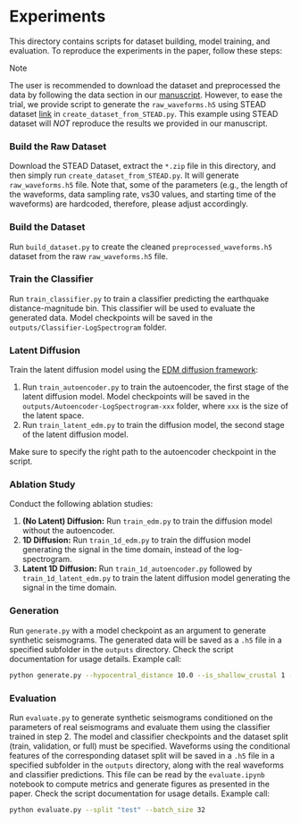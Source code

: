 # Experiments

This directory contains scripts for dataset building, model training, and evaluation. To reproduce the experiments in the paper, follow these steps:

> [!NOTE]
> The user is recommended to download the dataset and preprocessed the data by following the data section in our [manuscript](https://arxiv.org/abs/2410.19343). However, to ease the trial, we provide script to generate the `raw_waveforms.h5` using STEAD dataset [link](https://github.com/smousavi05/STEAD) in `create_dataset_from_STEAD.py`. This example using STEAD dataset will *NOT* reproduce the results we provided in our manuscript.

### Build the Raw Dataset

Download the STEAD Dataset, extract the `*.zip` file in this directory, and then simply run `create_dataset_from_STEAD.py`. It will generate `raw_waveforms.h5` file. Note that, some of the parameters (e.g., the length of the waveforms, data sampling rate, vs30 values, and starting time of the waveforms) are hardcoded, therefore, please adjust accordingly.

### Build the Dataset

Run `build_dataset.py` to create the cleaned `preprocessed_waveforms.h5` dataset from the raw `raw_waveforms.h5` file.

### Train the Classifier

Run `train_classifier.py` to train a classifier predicting the earthquake distance-magnitude bin. This classifier will be used to evaluate the generated data. Model checkpoints will be saved in the `outputs/Classifier-LogSpectrogram` folder.

### Latent Diffusion

Train the latent diffusion model using the [EDM diffusion framework](https://arxiv.org/abs/2206.00364):

1. Run `train_autoencoder.py` to train the autoencoder, the first stage of the latent diffusion model. Model checkpoints will be saved in the `outputs/Autoencoder-LogSpectrogram-xxx` folder, where `xxx` is the size of the latent space.
2. Run `train_latent_edm.py` to train the diffusion model, the second stage of the latent diffusion model.

Make sure to specify the right path to the autoencoder checkpoint in the script.

### Ablation Study

Conduct the following ablation studies:
1. **(No Latent) Diffusion:** Run `train_edm.py` to train the diffusion model without the autoencoder.
2. **1D Diffusion:** Run `train_1d_edm.py` to train the diffusion model generating the signal in the time domain, instead of the log-spectrogram.
2. **Latent 1D Diffusion:** Run `train_1d_autoencoder.py` followed by `train_1d_latent_edm.py` to train the latent diffusion model generating the signal in the time domain.

### Generation

Run `generate.py` with a model checkpoint as an argument to generate synthetic seismograms. The generated data will be saved as a `.h5` file in a specified subfolder in the `outputs` directory. Check the script documentation for usage details.
Example call:

```bash
python generate.py --hypocentral_distance 10.0 --is_shallow_crustal 1 --magnitude 5.5 --vs30 760 --num_samples 100 --output "generated_waveforms.h5" --batch_size 32
```

### Evaluation

Run `evaluate.py` to generate synthetic seismograms conditioned on the parameters of real seismograms and evaluate them using the classifier trained in step 2. The model and classifier checkpoints and the dataset split (train, validation, or full) must be specified. Waveforms using the conditional features of the corresponding dataset split will be saved in a `.h5` file in a specified subfolder in the `outputs` directory, along with the real waveforms and classifier predictions. This file can be read by the `evaluate.ipynb` notebook to compute metrics and generate figures as presented in the paper. Check the script documentation for usage details.
Example call:
```bash
python evaluate.py --split "test" --batch_size 32
```
